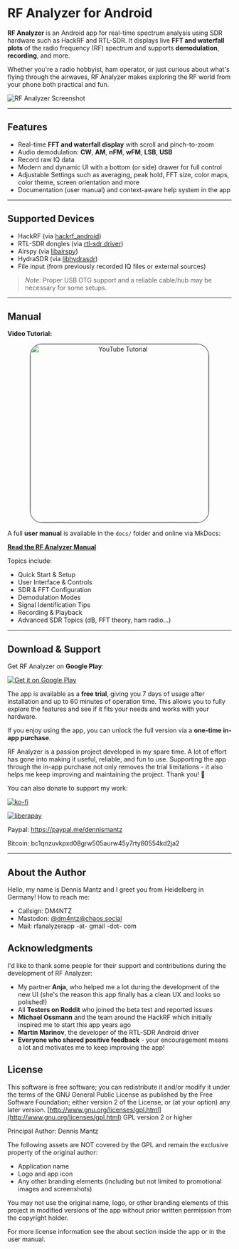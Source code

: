 # RF Analyzer for Android

**RF Analyzer** is an Android app for real-time spectrum analysis using SDR
hardware such as HackRF and RTL-SDR. It displays live **FFT and waterfall
plots** of the radio frequency (RF) spectrum and supports **demodulation**,
**recording**, and more.

Whether you're a radio hobbyist, ham operator, or just curious about what's
flying through the airwaves, RF Analyzer makes exploring the RF world from your
phone both practical and fun.

![RF Analyzer Screenshot](./resources/graphics/appstore/feature_graphic.png)

---

## Features

- Real-time **FFT and waterfall display** with scroll and pinch-to-zoom
- Audio demodulation: **CW**, **AM**, **nFM**, **wFM**, **LSB**, **USB**
- Record raw IQ data
- Modern and dynamic UI with a bottom (or side) drawer for full control
- Adjustable Settings such as averaging, peak hold, FFT size, color maps, color
  theme, screen orientation and more
- Documentation (user manual) and context-aware help system in the app

---

## Supported Devices

- HackRF (via [hackrf_android](https://github.com/demantz/hackrf_android))
- RTL-SDR dongles (via [rtl-sdr driver](http://sdr.osmocom.org/trac/wiki/rtl-sdr))
- Airspy (via [libairspy](https://github.com/airspy/airspyone_host/tree/master/libairspy))
- HydraSDR (via [libhydrasdr](https://github.com/hydrasdr/rfone_host/tree/main/libhydrasdr))
- File input (from previously recorded IQ files or external sources)

> *Note*: Proper USB OTG support and a reliable cable/hub may be necessary for some setups.

---

## Manual

**Video Tutorial:**

<div style="text-align: center;">
  <a target="_blank" href="https://www.youtube.com/watch?v=sui54fqbImw">
    <img src="./docs/assets/RF Analyzer Quick Start Tutorial Thumbnail.png" style="max-width: 100%; height: auto; width: 400px; border: 2px solid #888; border-radius: 28px;" alt="YouTube Tutorial">
  </a>
</div>

A full **user manual** is available in the `docs/` folder and online via MkDocs:

[**Read the RF Analyzer Manual**](https://demantz.github.io/RFAnalyzer/)

Topics include:

- Quick Start & Setup
- User Interface & Controls
- SDR & FFT Configuration
- Demodulation Modes
- Signal Identification Tips
- Recording & Playback
- Advanced SDR Topics (dB, FFT theory, ham radio...)

---

## Download & Support

Get RF Analyzer on **Google Play**:

[![Get it on Google Play](./docs/assets/google_play_badge.png)](https://play.google.com/store/apps/details?id=com.mantz_it.rfanalyzer)

The app is available as a **free trial**, giving you 7 days of usage after
installation and up to 60 minutes of operation time. This allows you to fully
explore the features and see if it fits your needs and works with your
hardware.

If you enjoy using the app, you can unlock the full version via a **one-time
in-app purchase**.

RF Analyzer is a passion project developed in my spare time. A lot of
effort has gone into making it useful, reliable, and fun to use. Supporting
the app through the in-app purchase not only removes the trial limitations -
it also helps me keep improving and maintaining the project. Thank you! 🙏

You can also donate to support my work:

[![ko-fi](https://ko-fi.com/img/githubbutton_sm.svg)](https://ko-fi.com/T6T11M88LK)

[![liberapay](https://liberapay.com/assets/widgets/donate.svg)](https://liberapay.com/DM4NTZ/donate)

Paypal: https://paypal.me/dennismantz

Bitcoin: bc1qnzuvkpxd08grw505aurw45y7rty60554kd2ja2

---

## About the Author

Hello, my name is Dennis Mantz and I greet you from Heidelberg in Germany! How
to reach me:

- Callsign: DM4NTZ
- Mastodon: [@dm4ntz@chaos.social](https://chaos.social/@dm4ntz)
- Mail: rfanalyzerapp -at- gmail -dot- com

## Acknowledgments

I'd like to thank some people for their support and contributions
during the development of RF Analyzer:

- My partner **Anja**, who helped me a lot during the development of the new UI
  (she's the reason this app finally has a clean UX and looks so polished!)
- All **Testers on Reddit** who joined the beta test and reported issues
- **Michael Ossmann** and the team around the HackRF which initially inspired
  me to start this app years ago
- **Martin Marinov**, the developer of the RTL-SDR Android driver
- **Everyone who shared positive feedback** - your encouragement means a lot
  and motivates me to keep improving the app!


## License

This software is free software; you can redistribute it and/or
modify it under the terms of the GNU General Public
License as published by the Free Software Foundation; either
version 2 of the License, or (at your option) any later version.
[http://www.gnu.org/licenses/gpl.html](http://www.gnu.org/licenses/gpl.html) GPL version 2 or higher

Principal Author: Dennis Mantz

The following assets are NOT covered by the GPL and remain the exclusive
property of the original author:

- Application name
- Logo and app icon
- Any other branding elements (including but not limited to promotional images
  and screenshots)

You may not use the original name, logo, or other branding elements of this
project in modified versions of the app without prior written permission from
the copyright holder.

For more license information see the about section inside the app or in the
user manual.


